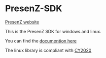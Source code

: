 # PresenZ-SDK

[PresenZ website](presenzvr.com/)

This is the PresenZ SDK for windows and linux.

You can find the [documention here](https://parallaxter-team.github.io/PresenZ-SDK)

The linux library is compliant with [CY2020](https://vfxplatform.com)
